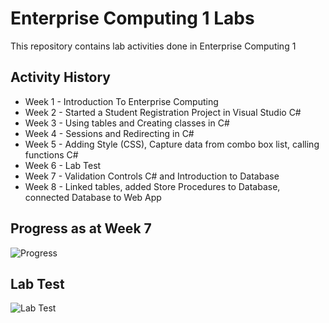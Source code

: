 # Enterprise Computing 1 Labs
This repository contains lab activities  done in Enterprise Computing 1

## Activity History
* Week 1 - Introduction To Enterprise Computing
* Week 2 - Started a Student Registration Project in Visual Studio C#
* Week 3 - Using tables and Creating classes in C#
* Week 4 - Sessions and Redirecting in C#
* Week 5 - Adding Style (CSS), Capture data from combo box list, calling functions C#
* Week 6 - Lab Test
* Week 7 - Validation Controls C# and Introduction to Database
* Week 8 - Linked tables, added Store Procedures to Database, connected Database to Web App

## Progress as at Week 7
![Progress](https://github.com/Lithium95/EnterpriseComputingLabs/blob/master/img/view.png)

## Lab Test
![Lab Test](https://github.com/Lithium95/EnterpriseComputingLabs/blob/master/img/LabTest.png)
